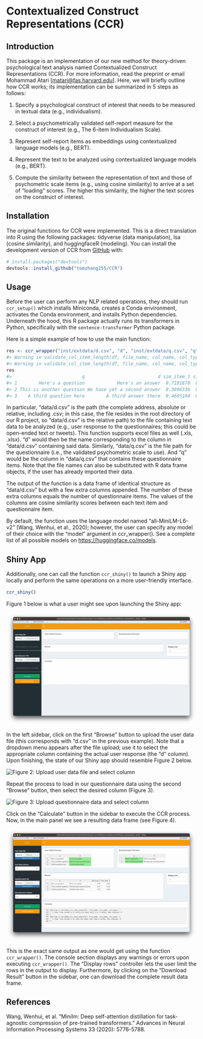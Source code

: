 
<!-- README.md is generated from README.Rmd. Please edit that file -->

# Contextualized Construct Representations (CCR)

<!-- badges: start -->
<!-- badges: end -->

## Introduction

This package is an implementation of our new method for theory-driven
psychological text analysis named Contextualized Construct
Representations (CCR). For more information, read the preprint or email
Mohammad Atari \[<matari@fas.harvard.edu>\]. Here, we will briefly
outline how CCR works; its implementation can be summarized in 5 steps
as follows:

1.  Specify a psychological construct of interest that needs to be
    measured in textual data (e.g., individualism).

2.  Select a psychometrically validated self-report measure for the
    construct of interest (e.g., The 6-item Individualism Scale).

3.  Represent self-report items as embeddings using contextualized
    language models (e.g., BERT).

4.  Represent the text to be analyzed using contextualized language
    models (e.g., BERT).

5.  Compute the similarity between the representation of text and those
    of psychometric scale items (e.g., using cosine similarity) to
    arrive at a set of “loading” scores. The higher this similarity, the
    higher the text scores on the construct of interest.

## Installation

The original functions for CCR were implemented. This is a direct
translation into R using the following packages: tidyverse (data
manipulation), lsa (cosine similarity), and huggingfaceR (modeling). You
can install the development version of CCR from
[GitHub](https://github.com/) with:

``` r
# install.packages("devtools")
devtools::install_github("tomzhang255/CCR")
```

## Usage

Before the user can perform any NLP related operations, they should run
`ccr_setup()` which installs Miniconda, creates a Conda environment,
activates the Conda environment, and installs Python dependencies.
Underneath the hood, this R package actually runs its transformers in
Python, specifically with the `sentence-transformer` Python package.

Here is a simple example of how to use the main function:

``` r
res <- ccr_wrapper("inst/extdata/d.csv", "d", "inst/extdata/q.csv", "q")
#> Warning in validate_col_item_length(df, file_name, col_name, col_type): 1 rows from column q in inst/extdata/q.csv have only 2 or 3 words. Row indices: 1
#> Warning in validate_col_item_length(df, file_name, col_name, col_type): 1 rows from column d in inst/extdata/d.csv have less than 4 words. Row indices: 1
res
#>                          q                           d sim_item_1 sim_item_2
#> 1        Here's a question            Here's an answer  0.7191870  0.4478846
#> 2 This is another question We have yet a second answer  0.3696336  0.4954454
#> 3    A third question here        A third answer there  0.4685104  0.4422212
```

In particular, “data/d.csv” is the path (the complete address, absolute
or relative, including .csv; in this case, the file resides in the root
directory of our R project, so “data/d.csv” is the relative path) to the
file containing text data to be analyzed (e.g., user response to the
questionnaires; this could be open-ended text or tweets). This function
supports excel files as well (.xls, .xlsx). “d” would then be the name
corresponding to the column in “data/d.csv” containing said data.
Similarly, “data/q.csv” is the file path for the questionnaire (i.e.,
the validated psychometric scale to use). And “q” would be the column in
“data/q.csv” that contains these questionnaire items. Note that the file
names can also be substituted with R data frame objects, if the user has
already imported their data.

The output of the function is a data frame of identical structure as
“data/d.csv” but with a few extra columns appended. The number of these
extra columns equals the number of questionnaire items. The values of
the columns are cosine similarity scores between each text item and
questionnaire item.

By default, the function uses the language model named
“all-MiniLM-L6-v2” (Wang, Wenhui, et al., 2020); however, the user can
specify any model of their choice with the “model” argument in
ccr_wrapper(). See a complete list of all possible models on
<https://huggingface.co/models>.

## Shiny App

Additionally, one can call the function `ccr_shiny()` to launch a Shiny
app locally and perform the same operations on a more user-friendly
interface.

``` r
ccr_shiny()
```

Figure 1 below is what a user might see upon launching the Shiny app:

![Figure 1: Shiny app initial state](man/figures/fig1.jpeg)

In the left sidebar, click on the first “Browse” button to upload the
user data file (this corresponds with “d.csv” in the previous example).
Note that a dropdown menu appears after the file upload; use it to
select the appropriate column containing the actual user response (the
“d” column). Upon finishing, the state of our Shiny app should resemble
Figure 2 below.

![Figure 2: Upload user data file and select
column](man/figures/fig2.jpeg)

Repeat the process to load in our questionnaire data using the second
“Browse” button, then select the desired column (Figure 3).

![Figure 3: Upload questionnaire data and select
column](man/figures/fig3.jpeg)

Click on the “Calculate” button in the sidebar to execute the CCR
process. Now, in the main panel we see a resulting data frame (see
Figure 4).

![Figure 4: Output](man/figures/fig4.jpeg)

This is the exact same output as one would get using the function
`ccr_wrapper()`. The console section displays any warnings or errors
upon executing `ccr_wrapper()`. The “Display rows” controller lets the
user limit the rows in the output to display. Furthermore, by clicking
on the “Download Result” button in the sidebar, one can download the
complete result data frame.

## References

Wang, Wenhui, et al. “Minilm: Deep self-attention distillation for
task-agnostic compression of pre-trained transformers.” Advances in
Neural Information Processing Systems 33 (2020): 5776-5788.
